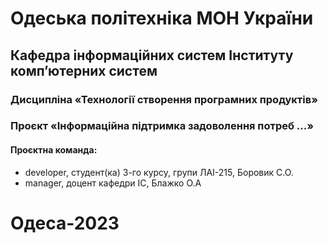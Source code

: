 # Одеська політехніка МОН України

## Кафедра інформаційних систем Інституту комп’ютерних систем

### Дисципліна «Технології створення програмних продуктів»

### Проєкт «Інформаційна підтримка задоволення потреб ...»

#### Проєктна команда:

- developer, студент(ка) 3-го курсу, групи ЛАІ-215, Боровик С.О.
- manager, доцент кафедри ІС, Блажко О.А

# Одеса-2023
